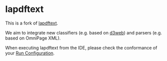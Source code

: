 lapdftext
=========

This is a fork of [lapdftext](https://github.com/BMKEG/lapdftext/wiki/System-Overview).

We aim to integrate new classifiers (e.g. based on [d3web](http://www.d3web.de)) and parsers (e.g. based on OmniPage XML).

When executing lapdftext from the IDE, please check the conformance of your [Run Configuration](IntelliJ-Settings.png).